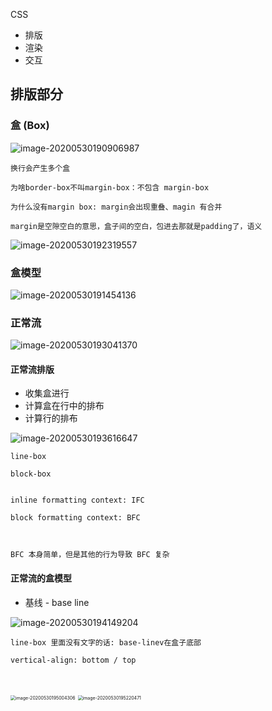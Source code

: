 CSS

* 排版
* 渲染
* 交互



## 排版部分

### 盒 (Box)

![image-20200530190906987](https://tva1.sinaimg.cn/large/007S8ZIlgy1gfaoqkkpotj30yq0m4wpd.jpg)

```
换行会产生多个盒

为啥border-box不叫margin-box：不包含 margin-box

为什么没有margin box: margin会出现重叠、magin 有合并

margin是空隙空白的意思，盒子间的空白，包进去那就是padding了，语义
```

![image-20200530192319557](https://tva1.sinaimg.cn/large/007S8ZIlgy1gfap5bbs11j30rl0o812v.jpg)

### 盒模型

![image-20200530191454136](https://tva1.sinaimg.cn/large/007S8ZIlgy1gfaowjo3hoj31660litf1.jpg)





### 正常流



![image-20200530193041370](https://tva1.sinaimg.cn/large/007S8ZIlgy1gfapcyxr2hj30gk0dg41j.jpg)



####  正常流排版

* 收集盒进行
* 计算盒在行中的排布
* 计算行的排布

![image-20200530193616647](https://tva1.sinaimg.cn/large/007S8ZIlgy1gfapis4qnpj317s0iuq6g.jpg)

```
line-box

block-box


inline formatting context: IFC

block formatting context: BFC



BFC 本身简单，但是其他的行为导致 BFC 复杂
```



#### 正常流的盒模型

* 基线 - base line

![image-20200530194149204](https://tva1.sinaimg.cn/large/007S8ZIlgy1gfapojht48j30ro0e8tae.jpg)

```
line-box 里面没有文字的话: base-linev在盒子底部

vertical-align: bottom / top



```

<img src="https://tva1.sinaimg.cn/large/007S8ZIlgy1gfapx54oolj30ck05mwey.jpg" alt="image-20200530195004306" style="zoom:50%;" />

<img src="https://tva1.sinaimg.cn/large/007S8ZIlgy1gfapzi2i3pj30f206mt97.jpg" alt="image-20200530195220471" style="zoom:50%;" />

